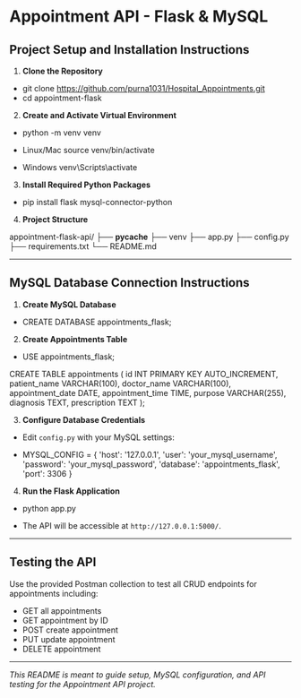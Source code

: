 # Appointment API - Flask & MySQL

## Project Setup and Installation Instructions

1. **Clone the Repository**

- git clone https://github.com/purna1031/Hospital_Appointments.git
- cd appointment-flask


2. **Create and Activate Virtual Environment**

- python -m venv venv

- Linux/Mac
source venv/bin/activate

- Windows
venv\Scripts\activate


3. **Install Required Python Packages**

- pip install flask mysql-connector-python


4. **Project Structure**

appointment-flask-api/
├── __pycache__
├── venv
├── app.py
├── config.py
├── requirements.txt
└── README.md


---

## MySQL Database Connection Instructions

1. **Create MySQL Database**

- CREATE DATABASE appointments_flask;


2. **Create Appointments Table**

- USE appointments_flask;

CREATE TABLE appointments (
id INT PRIMARY KEY AUTO_INCREMENT,
patient_name VARCHAR(100),
doctor_name VARCHAR(100),
appointment_date DATE,
appointment_time TIME,
purpose VARCHAR(255),
diagnosis TEXT,
prescription TEXT
);


3. **Configure Database Credentials**

- Edit `config.py` with your MySQL settings:

- MYSQL_CONFIG = {
'host': '127.0.0.1',
'user': 'your_mysql_username',
'password': 'your_mysql_password',
'database': 'appointments_flask',
'port': 3306
}


4. **Run the Flask Application**

- python app.py


- The API will be accessible at `http://127.0.0.1:5000/`.

---

## Testing the API

Use the provided Postman collection to test all CRUD endpoints for appointments including:

- GET all appointments
- GET appointment by ID
- POST create appointment
- PUT update appointment
- DELETE appointment

---


*This README is meant to guide setup, MySQL configuration, and API testing for the Appointment API 
project.*
